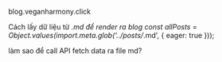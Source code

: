 blog.veganharmony.click

Cách lấy dữ liệu từ *.md để render ra blog   const allPosts = Object.values(import.meta.glob('../posts/*.md', { eager: true }));

làm sao để call API fetch data ra file md?